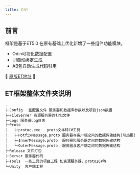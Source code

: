 ```yaml
---
title: 介绍
---
```


## 前言

框架是基于ET5.0 在原有基础上优化新增了一些组件功能模块。

+ Odin可视化数据配置
+ UI自动绑定生成
+ AB包自动生成代码引用

:tada: [原版ET地址](https://github.com/egametang/ET) :tada:

## ET框架整体文件夹说明

```text
.
├─Config 一些配置文件 服务器和数据库参数以及项目json数据
├─FileServer 资源服务器的打包文件
├─Logs 服务器Log日志
├─Proto 
│   ├─protoc.exe   proto文本转C#工具
│   ├─HotfixMessage.proto 服务器与客户端之间的数据传输结构(可热更)
│   ├─InnerMessage.proto  服务器和服务器之间的数据传输结构
│   └─OuterMessage.proto  服务器与客户端之间的数据传输结构
├─Release 文件打包
├─Server 服务器代码
├─Tools  一些工具的项目工程 如资源服务器，proto2C#等
└─Unity  客户端工程
```

